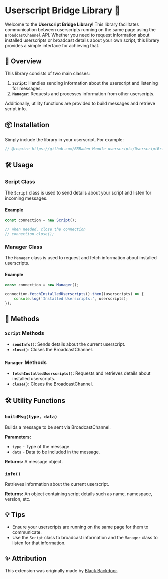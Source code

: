 # Userscript Bridge Library 🚀

Welcome to the **Userscript Bridge Library**! This library facilitates communication between userscripts running on the same page using the `BroadcastChannel` API. Whether you need to request information about installed userscripts or broadcast details about your own script, this library provides a simple interface for achieving that.

## 📜 Overview

This library consists of two main classes:

1. **`Script`**: Handles sending information about the userscript and listening for messages.
2. **`Manager`**: Requests and processes information from other userscripts.

Additionally, utility functions are provided to build messages and retrieve script info.

## 📦 Installation

Simply include the library in your userscript. For example:

```javascript
// @require https://github.com/BBBaden-Moodle-userscripts/UserscriptBridgeLib/raw/main/userscriptBridge.lib.js
```

## 🛠️ Usage

### Script Class

The `Script` class is used to send details about your script and listen for incoming messages.

#### Example

```javascript
const connection = new Script();

// When needed, close the connection
// connection.close();
```

### Manager Class

The `Manager` class is used to request and fetch information about installed userscripts.

#### Example

```javascript
const connection = new Manager();

connection.fetchInstalledUserscripts().then((userscripts) => {
    console.log('Installed Userscripts:', userscripts);
});
```

## 🔧 Methods

### `Script` Methods

- **`sendInfo()`**: Sends details about the current userscript.
- **`close()`**: Closes the BroadcastChannel.

### `Manager` Methods

- **`fetchInstalledUserscripts()`**: Requests and retrieves details about installed userscripts.
- **`close()`**: Closes the BroadcastChannel.

## 🛠️ Utility Functions

### `buildMsg(type, data)`

Builds a message to be sent via BroadcastChannel.

**Parameters:**
- `type` - Type of the message.
- `data` - Data to be included in the message.

**Returns:** A message object.

### `info()`

Retrieves information about the current userscript.

**Returns:** An object containing script details such as name, namespace, version, etc.

## 💡 Tips

- Ensure your userscripts are running on the same page for them to communicate.
- Use the `Script` class to broadcast information and the `Manager` class to listen for that information.

## ✨ Attribution

This extension was originally made by [Black Backdoor](https://github.com/black-backdoor).
